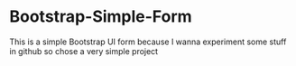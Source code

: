# Bootstrap-Simple-Form
This is a simple Bootstrap UI form because I wanna experiment some stuff in github so chose a very simple project
